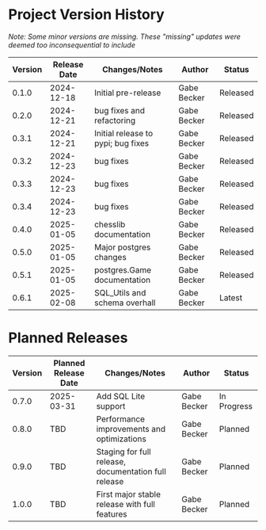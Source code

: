 # Project Version History

_Note: Some minor versions are missing. These "missing" updates were deemed too inconsequential to include_

| Version | Release Date | Changes/Notes                      | Author        | Status   |
|---------|--------------|------------------------------------|---------------|----------|
| 0.1.0   | 2024-12-18   | Initial pre-release                | Gabe Becker   | Released |
| 0.2.0   | 2024-12-21   | bug fixes and refactoring          | Gabe Becker   | Released |
| 0.3.1   | 2024-12-21   | Initial release to pypi; bug fixes | Gabe Becker   | Released |
| 0.3.2   | 2024-12-23   | bug fixes                          | Gabe Becker   | Released |
| 0.3.3   | 2024-12-23   | bug fixes                          | Gabe Becker   | Released |
| 0.3.4   | 2024-12-23   | bug fixes                          | Gabe Becker   | Released |
| 0.4.0   | 2025-01-05   | chesslib documentation             | Gabe Becker   | Released |
| 0.5.0   | 2025-01-05   | Major postgres changes             | Gabe Becker   | Released |
| 0.5.1   | 2025-01-05   | postgres.Game documentation        | Gabe Becker   | Released |
| 0.6.1   | 2025-02-08   | SQL_Utils and schema overhall      | Gabe Becker   | Latest   |

# Planned Releases

| Version | Planned Release Date | Changes/Notes                                        | Author      | Status      |
|---------|----------------------|------------------------------------------------------|-------------|-------------|
| 0.7.0   | 2025-03-31           | Add SQL Lite support                                 | Gabe Becker | In Progress |
| 0.8.0   | TBD                  | Performance improvements and optimizations           | Gabe Becker | Planned     |
| 0.9.0   | TBD                  | Staging for full release, documentation full release | Gabe Becker | Planned     |
| 1.0.0   | TBD                  | First major stable release with full features        | Gabe Becker | Planned     |